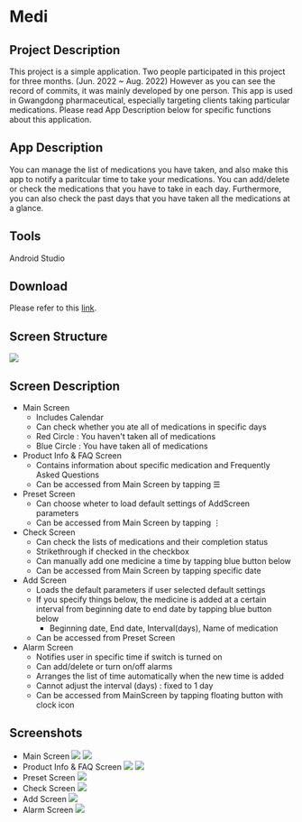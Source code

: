 # Medi

## Project Description
This project is a simple application. Two people participated in this project for three months. (Jun. 2022 ~ Aug. 2022) However as you can see the record of commits, it was mainly developed by one person. This app is used in Gwangdong pharmaceutical, especially targeting clients taking particular medications.
Please read App Description below for specific functions about this application.

## App Description
You can manage the list of medications you have taken, and also make this app to notify a paritcular time to take your medications. 
You can add/delete or check the medications that you have to take in each day. Furthermore, you can also check the past days that you have taken all the medications at a glance. 

## Tools
Android Studio

## Download
Please refer to this [link](https://drive.google.com/u/0/uc?id=17kcr1AKf-g_wld12pFxy4Ixb6x8pytcO&export=download&confirm=t&uuid=8e91f51c-f98e-44b7-8226-7a5e7c08ce30&at=AHV7M3dkLk8RbCTx-xbKCmShCMXI:1668835023498).

## Screen Structure
![](https://i.imgur.com/2qhlKZF.png)

## Screen Description
- Main Screen
    - Includes Calendar
    - Can check whether you ate all of medications in specific days
    - Red Circle : You haven't taken all of medications
    - Blue Circle : You have taken all of medications
- Product Info & FAQ Screen
    - Contains information about specific medication and Frequently Asked Questions
    - Can be accessed from Main Screen by tapping ☰ 
- Preset Screen
    - Can choose wheter to load default settings of AddScreen parameters
    - Can be accessed from Main Screen by tapping ⋮
- Check Screen
    - Can check the lists of medications and their completion status
    - Strikethrough if checked in the checkbox
    - Can manually add one medicine a time by tapping blue button below
    - Can be accessed from Main Screen by tapping specific date
- Add Screen
    - Loads the default parameters if user selected default settings
    - If you specify things below, the medicine is added at a certain interval from beginning date to end date by tapping blue button below
        - Beginning date, End date, Interval(days), Name of medication
    - Can be accessed from Preset Screen
- Alarm Screen
    - Notifies user in specific time if switch is turned on
    - Can add/delete or turn on/off alarms
    - Arranges the list of time automatically when the new time is added
    - Cannot adjust the interval (days) : fixed to 1 day
    - Can be accessed from MainScreen by tapping floating button with clock icon

## Screenshots
- Main Screen
![](https://i.imgur.com/Zgq9d3A.png)
![](https://i.imgur.com/36ngpht.png)
- Product Info & FAQ Screen
![](https://i.imgur.com/KQ6ktPN.png)
![](https://i.imgur.com/vOAlOog.png)
- Preset Screen
![](https://i.imgur.com/u3reZNB.png)
- Check Screen
![](https://i.imgur.com/DmBb0Eb.png)
- Add Screen
![](https://i.imgur.com/nc6H4Fp.png)
- Alarm Screen
![](https://i.imgur.com/qpgepni.png)